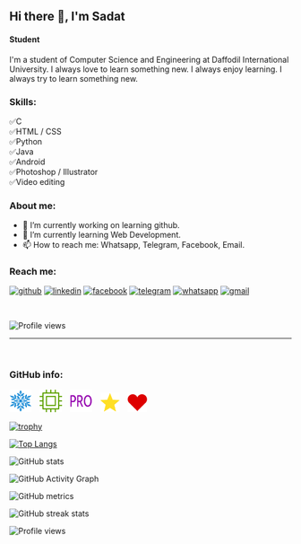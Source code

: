 ## Hi there 👋, I'm Sadat
#### Student


I'm a student of Computer Science and Engineering at Daffodil International University. 
I always love to learn something new. I always enjoy learning. I always try to learn something new.


### Skills:
✅C <br>
✅HTML / CSS <br>
✅Python <br>
✅Java <br>
✅Android <br>
✅Photoshop / Illustrator <br>
✅Video editing <br>

### About me:
- 🔭 I’m currently working on learning github. 
- 🌱 I’m currently learning Web Development. 
- 📫 How to reach me: Whatsapp, Telegram, Facebook, Email. 

### Reach me:
[<img src='https://cdn.jsdelivr.net/npm/simple-icons@3.0.1/icons/github.svg' alt='github' height='40'>](https://github.com/sadat2531)     [<img src='https://cdn-icons-png.flaticon.com/128/2504/2504799.png' alt='linkedin' height='40'>](https://www.linkedin.com/in/nazmus-sadat-1087821a9/)      [<img src='https://cdn-icons-png.flaticon.com/128/5968/5968764.png' alt='facebook' height='40'>](https://www.facebook.com/nazmus.sadat.39501)      [<img src='https://cdn-icons-png.flaticon.com/128/5968/5968804.png' alt='telegram' height='40'>](https://t.me/sadat2531)      [<img src='https://cdn-icons-png.flaticon.com/128/2504/2504845.png' alt='whatsapp' height='40'>](https://wa.me/8801701759493)     [<img src='https://cdn-icons-png.flaticon.com/128/5968/5968534.png' alt='gmail' height='40'>]( https://mail.google.com/mail/u/nsadat2015@gmail.com)  


<br>

![Profile views](https://gpvc.arturio.dev/sadat2531)  

<hr>
<br>

### GitHub info:
<a href='https://archiveprogram.github.com/'><img src='https://raw.githubusercontent.com/acervenky/animated-github-badges/master/assets/acbadge.gif' width='40' height='40'></a> <a href='https://docs.github.com/en/developers'><img src='https://raw.githubusercontent.com/acervenky/animated-github-badges/master/assets/devbadge.gif' width='40' height='40'></a> <a href='https://github.com/pricing'><img src='https://raw.githubusercontent.com/acervenky/animated-github-badges/master/assets/pro.gif' width='40' height='40'></a> <a href='https://stars.github.com/'><img src='https://raw.githubusercontent.com/acervenky/animated-github-badges/master/assets/starbadge.gif' width='35' height='35'></a> <a href='https://docs.github.com/en/github/supporting-the-open-source-community-with-github-sponsors'><img src='https://raw.githubusercontent.com/acervenky/animated-github-badges/master/assets/sponsorbadge.gif' width='35' height='35'></a> 

[![trophy](https://github-profile-trophy.vercel.app/?username=sadat2531)](https://github.com/ryo-ma/github-profile-trophy)

[![Top Langs](https://github-readme-stats.vercel.app/api/top-langs/?username=sadat2531)](https://github.com/anuraghazra/github-readme-stats)

![GitHub stats](https://github-readme-stats.vercel.app/api?username=sadat2531&show_icons=true&count_private=true)  

![GitHub Activity Graph](https://activity-graph.herokuapp.com/graph?username=sadat2531)  

![GitHub metrics](https://metrics.lecoq.io/sadat2531)  

![GitHub streak stats](https://github-readme-streak-stats.herokuapp.com/?user=sadat2531)  

![Profile views](https://gpvc.arturio.dev/sadat2531)  
